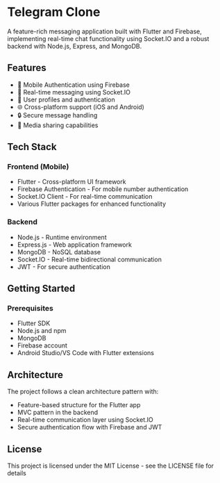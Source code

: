 # Telegram Clone

A feature-rich messaging application built with Flutter and Firebase, implementing real-time chat functionality using Socket.IO and a robust backend with Node.js, Express, and MongoDB.

## Features

- 📱 Mobile Authentication using Firebase
- 💬 Real-time messaging using Socket.IO
- 👤 User profiles and authentication
- 🌐 Cross-platform support (iOS and Android)
- 🔒 Secure message handling
- 📸 Media sharing capabilities

## Tech Stack

### Frontend (Mobile)
- Flutter - Cross-platform UI framework
- Firebase Authentication - For mobile number authentication
- Socket.IO Client - For real-time communication
- Various Flutter packages for enhanced functionality

### Backend
- Node.js - Runtime environment
- Express.js - Web application framework
- MongoDB - NoSQL database
- Socket.IO - Real-time bidirectional communication
- JWT - For secure authentication

## Getting Started

### Prerequisites
- Flutter SDK
- Node.js and npm
- MongoDB
- Firebase account
- Android Studio/VS Code with Flutter extensions


## Architecture

The project follows a clean architecture pattern with:
- Feature-based structure for the Flutter app
- MVC pattern in the backend
- Real-time communication layer using Socket.IO
- Secure authentication flow with Firebase and JWT


## License

This project is licensed under the MIT License - see the LICENSE file for details